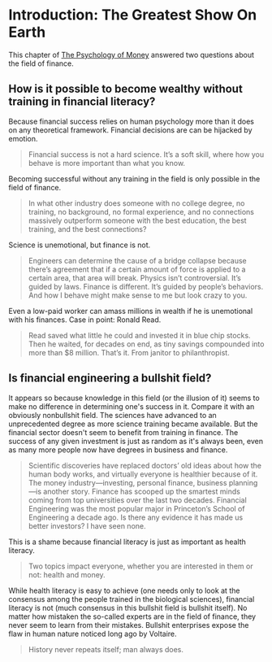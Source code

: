 # Introduction: The Greatest Show On Earth

This chapter of [The Psychology of Money](../../../2025/11/01/psychology-of-money.md) answered two questions about the field of finance.

## How is it possible to become wealthy without training in financial literacy?

Because financial success relies on human psychology more than it does on any theoretical framework. Financial decisions are can be hijacked by emotion.

> Financial success is not a hard science. It’s a soft skill, where how you behave is more important than what you know.

Becoming successful without any training in the field is only possible in the field of finance.

> In what other industry does someone with no college degree, no training, no background, no formal experience, and no connections massively outperform someone with the best education, the best training, and the best connections?

Science is unemotional, but finance is not.

> Engineers can determine the cause of a bridge collapse because there’s agreement that if a certain amount of force is applied to a certain area, that area will break. Physics isn’t controversial. It’s guided by laws. Finance is different. It’s guided by people’s behaviors. And how I behave might make sense to me but look crazy to you.

Even a low-paid worker can amass millions in wealth if he is unemotional with his finances. Case in point: Ronald Read.

> Read saved what little he could and invested it in blue chip stocks. Then he waited, for decades on end, as tiny savings compounded into more than $8 million. That’s it. From janitor to philanthropist.

## Is financial engineering a bullshit field? 

It appears so because knowledge in this field (or the illusion of it) seems to make no difference in determining one's success in it. Compare it with an obviously nonbullshit field. The sciences have advanced to an unprecedented degree as more science training became available. But the financial sector doesn't seem to benefit from training in finance. The success of any given investment is just as random as it's always been, even as many more people now have degrees in business and finance.

> Scientific discoveries have replaced doctors’ old ideas about how the human body works, and virtually everyone is healthier because of it. The money industry—investing, personal finance, business planning—is another story. Finance has scooped up the smartest minds coming from top universities over the last two decades. Financial Engineering was the most popular major in Princeton’s School of Engineering a decade ago. Is there any evidence it has made us better investors? I have seen none.

This is a shame because financial literacy is just as important as health literacy.

> Two topics impact everyone, whether you are interested in them or not: health and money.

While health literacy is easy to achieve (one needs only to look at the consensus among the people trained in the biological sciences), financial literacy is not (much consensus in this bullshit field is bullshit itself). No matter how mistaken the so-called experts are in the field of finance, they never seem to learn from their mistakes. Bullshit enterprises expose the flaw in human nature noticed long ago by Voltaire.

> History never repeats itself; man always does.
